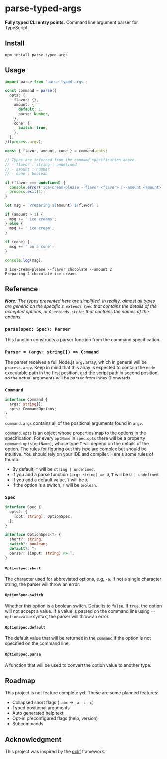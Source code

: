 # parse-typed-args

**Fully typed CLI entry points.** Command line argument parser for TypeScript.

## Install

```
npm install parse-typed-args
```

## Usage

```typescript
import parse from 'parse-typed-args';

const command = parse({
  opts: {
    flavor: {},
    amount: {
      default: 1,
      parse: Number,
    },
    cone: {
      switch: true,
    },
  },
})(process.argv);

const { flavor, amount, cone } = command.opts;

// Types are inferred from the command specification above.
// - flavor : string | undefined
// - amount : number
// - cone : boolean

if (flavor === undefined) {
  console.error('ice-cream-please --flavor <flavor> [--amount <amount>] [--cone]');
  process.exit(1);
}

let msg = `Preparing ${amount} ${flavor}`;

if (amount > 1) {
  msg += ' ice creams';
} else {
  msg += ' ice cream';
}

if (cone) {
  msg += ' on a cone';
}

console.log(msg);

```

```
$ ice-cream-please --flavor chocolate --amount 2
Preparing 2 chocolate ice creams
```

## Reference

_**Note:** The types presented here are simplified. In reality, almost all types are
generic on the specific `S extends Spec` that contains the details of the
accepted options, or `O extends string` that contains the names of the options._

### `parse(spec: Spec): Parser`

This function constructs a parser function from the command specification.

### `Parser = (argv: string[]) => Command`

The parser receives a full Node.js `argv` array, which in general will be
`process.argv`. Keep in mind that this array is expected to contain the `node`
executable path in the first position, and the script path in second position,
so the actual arguments will be parsed from index 2 onwards.

### `Command`

```typescript
interface Command {
  args: string[];
  opts: CommandOptions;
}
```

`command.args` contains all of the positional arguments found in `argv`.

`command.opts` is an object whose properties map to the options in the
specification. For every `optName` in `spec.opts` there will be a property
`command.opts[optName]`, whose type `T` will depend on the details of the option.
The rules for figuring out this type are complex but should be intuitive.
You should rely on your IDE and compiler. Here's some rules of thumb:

* By default, `T` will be `string | undefined`.
* If you add a parse function `(arg: string) => U`, `T` will be `U | undefined`.
* If you add a default value, `T` will be `U`.
* If the option is a switch, `T` will be `boolean`.

### `Spec`

```typescript
interface Spec {
  opts?: {
    [opt: string]: OptionSpec;
  };
}

interface OptionSpec<T> {
  short?: string;
  switch?: boolean;
  default?: T;
  parse?: (input: string) => T;
}
```

#### `OptionSpec.short`

The character used for abbreviated options, e.g, `-a`. If not a single character
string, the parser will throw an error.

#### `OptionSpec.switch`

Whether this option is a boolean switch. Defaults to `false`. If `true`, the option
will not accept a value. If a value is passed on the command line using
`--option=value` syntax, the parser will throw an error.

#### `OptionSpec.default`

The default value that will be returned in the `command` if the option is not
specified on the command line.

#### `OptionSpec.parse`

A function that will be used to convert the option value to another type.

## Roadmap

This project is not feature complete yet. These are some planned features:

- Collapsed short flags (`-abc` &rarr; `-a -b -c`)
- Typed positional arguments
- Auto generated help text
- Opt-in preconfigured flags (help, version)
- Subcommands

## Acknowledgment

This project was inspired by the [oclif] framework.

[oclif]: https://oclif.io
